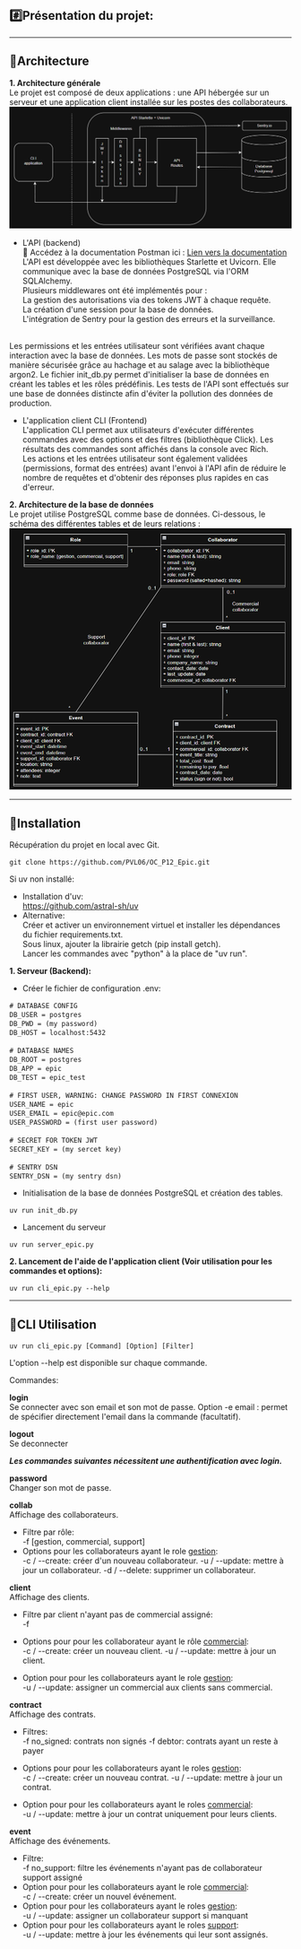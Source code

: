 ## :hash:Présentation du projet:

<hr>

## :triangular_ruler:Architecture

**1. Architecture générale**  
Le projet est composé de deux applications : une API hébergée sur un serveur et une application client installée sur les postes des collaborateurs.
<br>
![alt text](archi.png "architecture")
<br>
- L'API (backend)  
:link: Accédez à la documentation Postman ici : [Lien vers la documentation](https://documenter.getpostman.com/view/38947734/2sB2cRDk3z)  
L'API est développée avec les bibliothèques Starlette et Uvicorn. Elle communique avec la base de données PostgreSQL via l'ORM SQLAlchemy.  
Plusieurs middlewares ont été implémentés pour :  
La gestion des autorisations via des tokens JWT à chaque requête.  
La création d'une session pour la base de données.  
L'intégration de Sentry pour la gestion des erreurs et la surveillance.  
<br>
Les permissions et les entrées utilisateur sont vérifiées avant chaque interaction avec la base de données.  
Les mots de passe sont stockés de manière sécurisée grâce au hachage et au salage avec la bibliothèque argon2.  
Le fichier init_db.py permet d'initialiser la base de données en créant les tables et les rôles prédéfinis. Les tests de l'API sont effectués sur une base de données distincte afin d'éviter la pollution des données de production. 

- L'application client CLI (Frontend)  
L'application CLI permet aux utilisateurs d'exécuter différentes commandes avec des options et des filtres (bibliothèque Click). Les résultats des commandes sont affichés dans la console avec Rich.  
Les actions et les entrées utilisateur sont également validées (permissions, format des entrées) avant l'envoi à l'API afin de réduire le nombre de requêtes et d'obtenir des réponses plus rapides en cas d'erreur.

**2. Architecture de la base de données**  
Le projet utilise PostgreSQL comme base de données. Ci-dessous, le schéma des différentes tables et de leurs relations :
<br>
![alt text](bdd.png "schema de la base de donnée")
<hr>

## :hammer:Installation
Récupération du projet en local avec Git.
```
git clone https://github.com/PVL06/OC_P12_Epic.git
```
Si uv non installé:  
- Installation d'uv:  
https://github.com/astral-sh/uv
- Alternative:  
Créer et activer un environnement virtuel et installer les dépendances du fichier requirements.txt.  
Sous linux, ajouter la librairie getch (pip install getch).  
Lancer les commandes avec "python" à la place de "uv run".

**1. Serveur (Backend):**

- Créer le fichier de configuration .env:
```
# DATABASE CONFIG
DB_USER = postgres
DB_PWD = (my password)
DB_HOST = localhost:5432

# DATABASE NAMES
DB_ROOT = postgres
DB_APP = epic
DB_TEST = epic_test

# FIRST USER, WARNING: CHANGE PASSWORD IN FIRST CONNEXION
USER_NAME = epic
USER_EMAIL = epic@epic.com
USER_PASSWORD = (first user password)

# SECRET FOR TOKEN JWT
SECRET_KEY = (my sercet key)

# SENTRY DSN
SENTRY_DSN = (my sentry dsn)
```
- Initialisation de la base de données PostgreSQL et création des tables.
```
uv run init_db.py
```
- Lancement du serveur
```
uv run server_epic.py
```

**2. Lancement de l'aide de l'application client (Voir utilisation pour les commandes et options):**

```
uv run cli_epic.py --help
```
<hr>  

## :book:CLI Utilisation

```
uv run cli_epic.py [Command] [Option] [Filter]
```
L'option --help est disponible sur chaque commande.

Commandes:  

**login**  
Se connecter avec son email et son mot de passe.
Option -e email : permet de spécifier directement l'email dans la commande (facultatif).  

**logout**  
Se deconnecter  


***Les commandes suivantes nécessitent une authentification avec login.***  

**password**  
Changer son mot de passe.  

**collab**  
Affichage des collaborateurs.  
- Filtre par rôle:  
-f [gestion, commercial, support]
- Options pour les collaborateurs ayant le role <u>gestion</u>:  
-c / --create: créer d'un nouveau collaborateur.
-u / --update: mettre à jour un collaborateur.
-d / --delete: supprimer un collaborateur.

**client**  
Affichage des clients.  
- Filtre par client n'ayant pas de commercial assigné:  
-f

- Options pour pour les collaborateur ayant le rôle <u>commercial</u>:  
-c / --create: créer un nouveau client.
-u / --update: mettre à jour un client.

- Option pour pour les collaborateurs ayant le role <u>gestion</u>:  
-u / --update: assigner un commercial aux clients sans commercial.

**contract**  
Affichage des contrats.  
- Filtres:  
-f no_signed: contrats non signés
-f debtor: contrats ayant un reste à payer

- Options pour pour les collaborateurs ayant le roles <u>gestion</u>:  
-c / --create: créer un nouveau contrat.
-u / --update: mettre à jour un contrat.

- Option pour pour les collaborateurs ayant le roles <u>commercial</u>:  
-u / --update: mettre à jour un contrat uniquement pour leurs clients.

**event**  
Affichage des événements.  
- Filtre:  
-f no_support: filtre les événements n'ayant pas de collaborateur support assigné
- Option pour pour les collaborateurs ayant le role <u>commercial</u>:  
-c / --create: créer un nouvel événement.
- Option pour pour les collaborateurs ayant le roles <u>gestion</u>:  
-u / --update: assigner un collaborateur support si manquant
- Option pour pour les collaborateurs ayant le roles <u>support</u>:  
-u / --update: mettre à jour les événements qui leur sont assignés.
